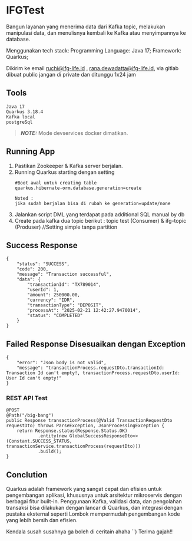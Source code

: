 # IFGTest

Bangun layanan yang menerima data dari Kafka topic, melakukan manipulasi data, dan menulisnya kembali ke Kafka atau menyimpannya ke database.

Menggunakan tech stack: 
Programming Language: Java 17;
Framework: Quarkus;

Dikirim ke email ruchi@ifg-life.id , rana.dewadatta@ifg-life.id, via gitlab dibuat public jangan di private dan ditunggu 1x24 jam

## Tools

```
Java 17
Quarkus 3.18.4
Kafka local
postgreSql
```

> **_NOTE:_**  Mode devservices docker dimatikan.

## Running App 

1. Pastikan Zookeeper & Kafka server berjalan.
2. Running Quarkus starting dengan setting
   ```
   #Boot awal untuk creating table
   quarkus.hibernate-orm.database.generation=create

   Noted :
   jika sudah berjalan bisa di rubah ke generation=update/none
   ```
3. Jalankan script DML yang terdapat pada additional SQL manual by db
4. Create pada kafka dua topic berikut : topic test (Consumer) & ifg-topic (Produser) //Setting simple tanpa partition 
   
## Success Response
```
{
    "status": "SUCCESS",
    "code": 200,
    "message": "Transaction successful",
    "data": {
        "transactionId": "TX789014",
        "userId": 1,
        "amount": 250000.00,
        "currency": "IDR",
        "transactionType": "DEPOSIT",
        "processAt": "2025-02-21 12:42:27.9470014",
        "status": "COMPLETED"
    }
}
  ```

## Failed Response Disesuaikan dengan Exception
```
{
    "error": "Json body is not valid",
    "message": "transactionProcess.requestDto.transactionId: Transaction Id can't empty!, transactionProcess.requestDto.userId: User Id can't empty!"
}
```


### REST API Test

```
@POST
@Path("/big-bang")
public Response transactionProcess(@Valid TransactionRequestDto requestDto) throws ParseException, JsonProcessingException {
    return Response.status(Response.Status.OK)
            .entity(new GlobalSuccessResponseDto<>(Constant.SUCCESS_STATUS, transactionService.transactionProcess(requestDto)))
            .build();
}
```

## Conclution

Quarkus adalah framework yang sangat cepat dan efisien untuk pengembangan aplikasi, khususnya untuk arsitektur mikroservis dengan berbagai fitur built-in. Penggunaan Kafka, validasi data, dan pengolahan transaksi bisa dilakukan dengan lancar di Quarkus, dan integrasi dengan pustaka eksternal seperti Lombok mempermudah pengembangan kode yang lebih bersih dan efisien.

Kendala susah susahnya ga boleh di ceritain ahaha ``) Terima gajah!! 
